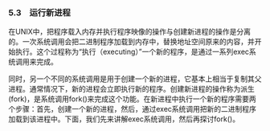 ### 5.3　运行新进程

在UNIX中，把程序载入内存并执行程序映像的操作与创建新进程的操作是分离的。一次系统调用会把二进制程序加载到内存中，替换地址空间原来的内容，并开始执行。这个过程称为“执行（executing）”一个新的程序，是通过一系列exec系统调用来完成。

同时，另一个不同的系统调用是用于创建一个新的进程，它基本上相当于复制其父进程。通常情况下，新的进程会立即执行新的程序。创建新进程的操作称为派生(fork)，是系统调用fork()来完成这个功能。在新进程中执行一个新的程序需要两个步骤：首先，创建一个新的进程，然后，通过exec系统调用把新的二进制程序加载到该进程中。下面，我们先来讲解exec系统调用，然后再探讨fork()。

